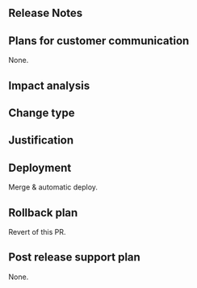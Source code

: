 ## Release Notes

## Plans for customer communication
None.

## Impact analysis

## Change type

## Justification

## Deployment
Merge & automatic deploy.

## Rollback plan
Revert of this PR.

## Post release support plan
None.
